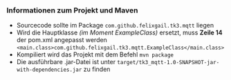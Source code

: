 ### Informationen zum Projekt und Maven

- Sourcecode sollte im Package `com.github.felixgail.tk3.mqtt` liegen
- Wird die Hauptklasse _(im Moment ExampleClass)_ ersetzt, muss **Zeile 14**
  der pom.xml angepasst werden `<main.class>com.github.felixgail.tk3.mqtt.ExampleClass</main.class>`
- Kompiliert wird das Projekt mit dem Befehl `mvn package`
- Die ausführbare .jar-Datei ist unter `target/tk3_mqtt-1.0-SNAPSHOT-jar-with-dependencies.jar` 
  zu finden
